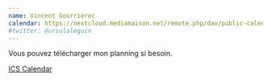 ```yaml
---
name: Vincent Gourrierec
calendar: https://nextcloud.mediamaison.net/remote.php/dav/public-calendars/B6zw6tcWsR5EA644?export
#twitter: @ursulaleguin
---
```


Vous pouvez télécharger mon planning si besoin.
<a href="https://nextcloud.mediamaison.net/remote.php/dav/public-calendars/B6zw6tcWsR5EA644?export">

[ICS Calendar](https://nextcloud.mediamaison.net/remote.php/dav/public-calendars/B6zw6tcWsR5EA644?export)
